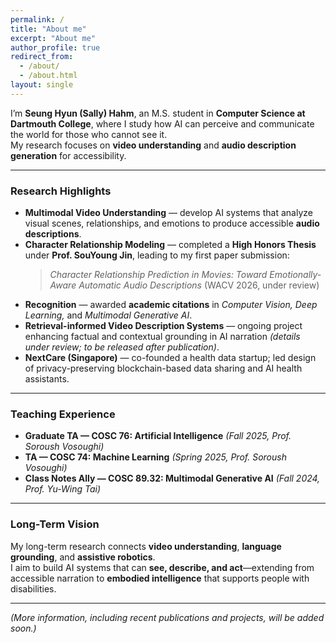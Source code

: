 ```yaml
---
permalink: /
title: "About me"
excerpt: "About me"
author_profile: true
redirect_from: 
  - /about/
  - /about.html
layout: single
---
```


<!-- 
I’m **Seung Hyun (Sally) Hahm**, a Computer Science M.S. student at **Dartmouth College**, where I study how AI can perceive and communicate the world for those who cannot see it.  


My research explores how multimodal AI systems can **see, understand, and communicate** what’s happening in videos. I develop models that analyze visual scenes, recognize relationships and emotions between people, and transform these insights into natural **audio descriptions**.
These systems aim not only to describe visual content but also to **convey narrative and emotional meaning**, helping visually impaired users experience stories more fully.

During my undergraduate studies at Dartmouth, I completed a **High Honors Thesis** under **Professor SouYoung Jin** on **character relationship prediction in movies**, which led to my first publication submission:  
> *Character Relationship Prediction in Movies: Toward Emotionally-Aware Automatic Audio Descriptions* (WACV 2026, under review)

I have received **academic citations** in *Computer Vision, Deep Learning,* and *Multimodal Generative AI*.

Currently, I am also developing **retrieval-informed video description systems** that enhance how AI narrates complex scenes. (Details of this project are under review and will be publicly released following publication.)

Previously, I co-founded **NextCare** (Singapore), designing privacy-preserving health data exchange and AI assistants.


Teaching
======

At Dartmouth, I have served as:

**Graduate Teaching Assistant — COSC 76: Artificial Intelligence**  
*Fall 2025 · Prof. Soroush Vosoughi*  
- Assisted in designing and grading assignments focused on search algorithms, probabilistic reasoning, and reinforcement learning.  

**Teaching Assistant — COSC 74: Machine Learning**  
*Spring 2025 · Prof. Soroush Vosoughi*  
- Supported course instruction on supervised and unsupervised learning, neural networks, and evaluation techniques.  

**Class Notes Ally — COSC 89.32: Multimodal Generative AI**  
*Fall 2024 · Prof. Yu-Wing Tai · Student Accessibility Services*  
- Collaborated with Dartmouth’s Student Accessibility Services to provide accessible lecture notes.  
- Helped adapt class materials to be more accessible through clear textual descriptions and structured note formats.


Long-Term Vision
======
My research connects **video understanding**, **language grounding**, and **assistive technology**.  
I aim to develop AI systems that can *perceive, describe, and interact*—extending from accessible narration to embodied intelligence capable of supporting people with disabilities.
 -->



I’m **Seung Hyun (Sally) Hahm**, an M.S. student in **Computer Science at Dartmouth College**, where I study how AI can perceive and communicate the world for those who cannot see it.  
My research focuses on **video understanding** and **audio description generation** for accessibility.

---

### Research Highlights
- **Multimodal Video Understanding** — develop AI systems that analyze visual scenes, relationships, and emotions to produce accessible **audio descriptions**.  
- **Character Relationship Modeling** — completed a **High Honors Thesis** under **Prof. SouYoung Jin**, leading to my first paper submission:  
  > *Character Relationship Prediction in Movies: Toward Emotionally-Aware Automatic Audio Descriptions* (WACV 2026, under review)  
- **Recognition** — awarded **academic citations** in *Computer Vision, Deep Learning,* and *Multimodal Generative AI*.
- **Retrieval-informed Video Description Systems** — ongoing project enhancing factual and contextual grounding in AI narration *(details under review; to be released after publication)*.
- **NextCare (Singapore)** — co-founded a health data startup; led design of privacy-preserving blockchain-based data sharing and AI health assistants.

---

### Teaching Experience
- **Graduate TA — COSC 76: Artificial Intelligence** *(Fall 2025, Prof. Soroush Vosoughi)*  
- **TA — COSC 74: Machine Learning** *(Spring 2025, Prof. Soroush Vosoughi)*  
- **Class Notes Ally — COSC 89.32: Multimodal Generative AI** *(Fall 2024, Prof. Yu-Wing Tai)*  

---

### Long-Term Vision
My long-term research connects **video understanding**, **language grounding**, and **assistive robotics**.  
I aim to build AI systems that can **see, describe, and act**—extending from accessible narration to **embodied intelligence** that supports people with disabilities.

---

*(More information, including recent publications and projects, will be added soon.)*